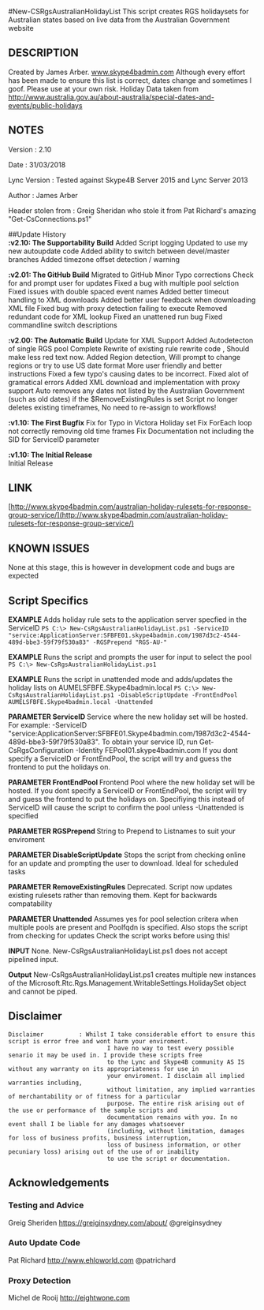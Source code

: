 #New-CSRgsAustralianHolidayList
This script creates RGS holidaysets for Australian states based on live data from the Australian Government website


## DESCRIPTION  
Created by James Arber. www.skype4badmin.com
Although every effort has been made to ensure this list is correct, dates change and sometimes I goof. 
Please use at your own risk.
Holiday Data taken from http://www.australia.gov.au/about-australia/special-dates-and-events/public-holidays
	    
	
## NOTES  
 Version      	   	: 2.10

Date			    : 31/03/2018

Lync Version		: Tested against Skype4B Server 2015 and Lync Server 2013

Author    			: James Arber

Header stolen from  : Greig Sheridan who stole it from Pat Richard's amazing "Get-CsConnections.ps1"


##Update History	
**:v2.10: The Supportability Build**
Added Script logging
Updated to use my new autoupdate code
Added ability to switch between devel/master branches
Added timezone offset detection / warning

**:v2.01: The GitHub Build**
Migrated to GitHub
Minor Typo corrections
Check for and prompt user for updates
Fixed a bug with multiple pool selction
Fixed issues with double spaced event names
Added better timeout handling to XML downloads
Added better user feedback when downloading XML file
Fixed bug with proxy detection failing to execute
Removed redundant code for XML lookup
Fixed an unattened run bug
Fixed commandline switch descriptions

**:v2.00: The Automatic Build**
Update for XML Support
Added Autodetecton of single RGS pool
Complete Rewrite of existing rule rewrite code , Should make less red text now.
Added Region detection, Will prompt to change regions or try to use US date format
More user friendly and better instructions
Fixed a few typo's causing dates to be incorrect.
Fixed alot of gramatical errors
Added XML download and implementation with proxy support
Auto removes any dates not listed by the Australian Government (such as old dates) if the $RemoveExistingRules is set
Script no longer deletes existing timeframes, No need to re-assign to workflows!

**:v1.10: The First Bugfix**
Fix for Typo in Victora Holiday set
Fix ForEach loop not correctly removing old time frames
Fix Documentation not including the SID for ServiceID parameter

**:v1.10: The Initial Release**   
Initial Release


## LINK  
[http://www.skype4badmin.com/australian-holiday-rulesets-for-response-group-service/](http://www.skype4badmin.com/australian-holiday-rulesets-for-response-group-service/)

## KNOWN ISSUES
   None at this stage, this is however in development code and bugs are expected

## Script Specifics

**EXAMPLE** Adds holiday rule sets to the application server specfied in the ServiceID
`PS C:\> New-CsRgsAustralianHolidayList.ps1 -ServiceID "service:ApplicationServer:SFBFE01.skype4badmin.com/1987d3c2-4544-489d-bbe3-59f79f530a83" -RGSPrepend "RGS-AU-"`

**EXAMPLE** Runs the script and prompts the user for input to select the pool
`PS C:\> New-CsRgsAustralianHolidayList.ps1`

**EXAMPLE** Runs the script in unattended mode and adds/updates the holiday lists on AUMELSFBFE.Skype4badmin.local
`PS C:\> New-CsRgsAustralianHolidayList.ps1 -DisableScriptUpdate -FrontEndPool AUMELSFBFE.Skype4badmin.local -Unattended`

**PARAMETER ServiceID <RgsIdentity>**
Service where the new holiday set will be hosted. For example: -ServiceID "service:ApplicationServer:SFBFE01.Skype4badmin.com/1987d3c2-4544-489d-bbe3-59f79f530a83".
To obtain your service ID, run Get-CsRgsConfiguration -Identity FEPool01.skype4badmin.com
If you dont specify a ServiceID or FrontEndPool, the script will try and guess the frontend to put the holidays on.

**PARAMETER FrontEndPool <FrontEnd FQDN>**
Frontend Pool where the new holiday set will be hosted. 
If you dont specify a ServiceID or FrontEndPool, the script will try and guess the frontend to put the holidays on.
Specifiying this instead of ServiceID will cause the script to confirm the pool unless -Unattended is specified

**PARAMETER RGSPrepend <String>**
String to Prepend to Listnames to suit your enviroment

**PARAMETER DisableScriptUpdate**
Stops the script from checking online for an update and prompting the user to download. Ideal for scheduled tasks

**PARAMETER RemoveExistingRules**
Deprecated. Script now updates existing rulesets rather than removing them. Kept for backwards compatability

**PARAMETER Unattended**
Assumes yes for pool selection critera when multiple pools are present and Poolfqdn is specified.
Also stops the script from checking for updates
Check the script works before using this!

**INPUT**
None. New-CsRgsAustralianHolidayList.ps1 does not accept pipelined input.

**Output**
New-CsRgsAustralianHolidayList.ps1 creates multiple new instances of the Microsoft.Rtc.Rgs.Management.WritableSettings.HolidaySet object and cannot be piped.



## Disclaimer					
	Disclaimer   		: Whilst I take considerable effort to ensure this script is error free and wont harm your enviroment.
								I have no way to test every possible senario it may be used in. I provide these scripts free
								to the Lync and Skype4B community AS IS without any warranty on its appropriateness for use in
								your enviroment. I disclaim all implied warranties including,
  								without limitation, any implied warranties of merchantability or of fitness for a particular
  								purpose. The entire risk arising out of the use or performance of the sample scripts and
  								documentation remains with you. In no event shall I be liable for any damages whatsoever
  								(including, without limitation, damages for loss of business profits, business interruption,
  								loss of business information, or other pecuniary loss) arising out of the use of or inability
  								to use the script or documentation.

								
## Acknowledgements
### Testing and Advice
Greig Sheriden https://greiginsydney.com/about/ @greiginsydney

### Auto Update Code
Pat Richard http://www.ehloworld.com @patrichard

### Proxy Detection
Michel de Rooij	http://eightwone.com